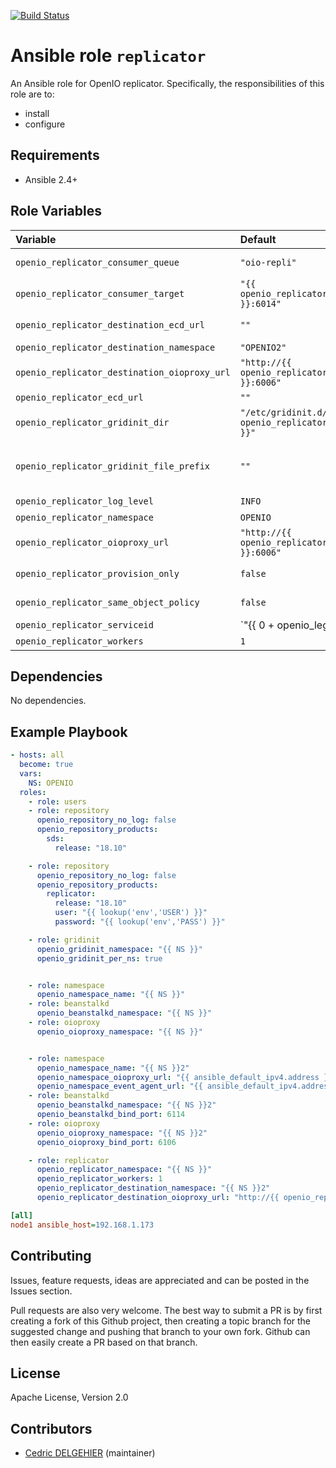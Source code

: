 [![Build Status](https://travis-ci.org/open-io/ansible-role-openio-replicator.svg?branch=master)](https://travis-ci.org/open-io/ansible-role-openio-replicator)
# Ansible role `replicator`

An Ansible role for OpenIO replicator. Specifically, the responsibilities of this role are to:

- install
- configure

## Requirements

- Ansible 2.4+

## Role Variables


| Variable   | Default | Comments (type)  |
| :---       | :---    | :---             |
| `openio_replicator_consumer_queue` | `"oio-repli"` | Tube used in queue service |
| `openio_replicator_consumer_target` | `"{{ openio_replicator_bind_address }}:6014"` | URL of queue service |
| `openio_replicator_destination_ecd_url` | `""` | remote URL of ECD service |
| `openio_replicator_destination_namespace` | `"OPENIO2"` | remote namespace |
| `openio_replicator_destination_oioproxy_url` | `"http://{{ openio_replicator_bind_address }}:6006"` | remote URL of oioproxy |
| `openio_replicator_ecd_url` | `""` | local URL of ECD |
| `openio_replicator_gridinit_dir` | `"/etc/gridinit.d/{{ openio_replicator_namespace }}"` | Path to copy the gridinit conf |
| `openio_replicator_gridinit_file_prefix` | `""` | Maybe set it to {{ openio_ecd_namespace }}- for old gridinit's style |
| `openio_replicator_log_level` | `INFO` | Log level |
| `openio_replicator_namespace` | `OPENIO` | Namespace |
| `openio_replicator_oioproxy_url` | `"http://{{ openio_replicator_bind_address }}:6006"` | URL of local oioproxy |
| `openio_replicator_provision_only` | `false` | Provision only without restarting services |
| `openio_replicator_same_object_policy` | `false` | To replicate with the same storage policy |
| `openio_replicator_serviceid` | `"{{ 0 + openio_legacy_serviceid | d(0) | int }}"` | ID in gridinit |
| `openio_replicator_workers` | `1` | Number of workers |

## Dependencies

No dependencies.

## Example Playbook

```yaml
- hosts: all
  become: true
  vars:
    NS: OPENIO
  roles:
    - role: users
    - role: repository
      openio_repository_no_log: false
      openio_repository_products:
        sds:
          release: "18.10"

    - role: repository
      openio_repository_no_log: false
      openio_repository_products:
        replicator:
          release: "18.10"
          user: "{{ lookup('env','USER') }}"
          password: "{{ lookup('env','PASS') }}"

    - role: gridinit
      openio_gridinit_namespace: "{{ NS }}"
      openio_gridinit_per_ns: true


    - role: namespace
      openio_namespace_name: "{{ NS }}"
    - role: beanstalkd
      openio_beanstalkd_namespace: "{{ NS }}"
    - role: oioproxy
      openio_oioproxy_namespace: "{{ NS }}"


    - role: namespace
      openio_namespace_name: "{{ NS }}2"
      openio_namespace_oioproxy_url: "{{ ansible_default_ipv4.address }}:6106"
      openio_namespace_event_agent_url: "{{ ansible_default_ipv4.address }}:6114"
    - role: beanstalkd
      openio_beanstalkd_namespace: "{{ NS }}2"
      openio_beanstalkd_bind_port: 6114
    - role: oioproxy
      openio_oioproxy_namespace: "{{ NS }}2"
      openio_oioproxy_bind_port: 6106

    - role: replicator
      openio_replicator_namespace: "{{ NS }}"
      openio_replicator_workers: 1
      openio_replicator_destination_namespace: "{{ NS }}2"
      openio_replicator_destination_oioproxy_url: "http://{{ openio_replicator_bind_address }}:6106"
```

```ini
[all]
node1 ansible_host=192.168.1.173
```

## Contributing

Issues, feature requests, ideas are appreciated and can be posted in the Issues section.

Pull requests are also very welcome.
The best way to submit a PR is by first creating a fork of this Github project, then creating a topic branch for the suggested change and pushing that branch to your own fork.
Github can then easily create a PR based on that branch.

## License

Apache License, Version 2.0

## Contributors

- [Cedric DELGEHIER](https://github.com/cdelgehier) (maintainer)
